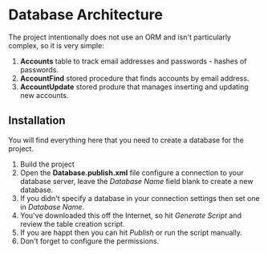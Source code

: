 ﻿# Database Architecture
The project intentionally does not use an ORM and isn't particularly complex, so it is very simple:
1. **Accounts** table to track email addresses and passwords - hashes of passwords.
2. **AccountFind** stored procedure that finds accounts by email address.
3. **AccountUpdate** stored produre that manages inserting and updating new accounts.




## Installation
You will find everything here that you need to create a database for the project.

1. Build the project
2. Open the **Database.publish.xml** file configure a connection to your database server, leave the *Database Name* field blank to create a new database.
3. If you didn't specify a database in your connection settings then set one in *Database Name*.
4. You've downloaded this off the Internet, so hit *Generate Script* and review the table creation script.
5. If you are happt then you can hit *Publish* or run the script manually.
6. Don't forget to configure the permissions.



